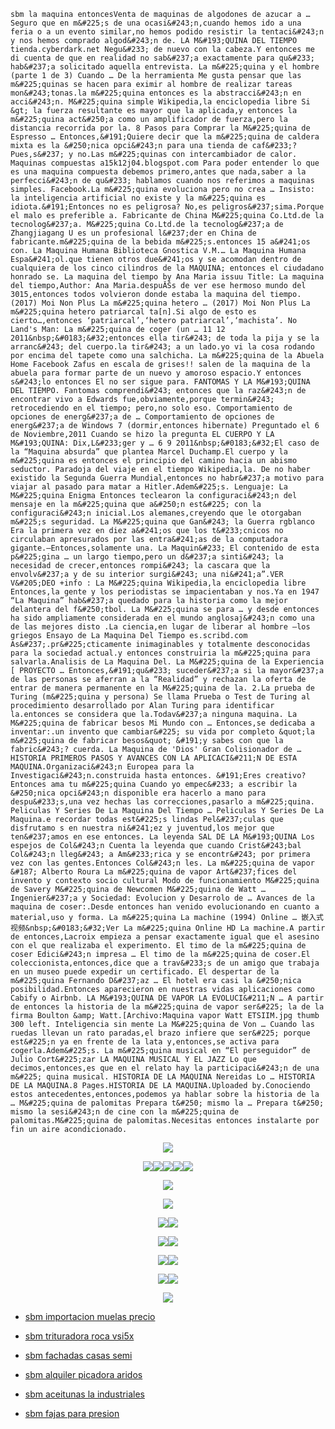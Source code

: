 
```
sbm la maquina entoncesVenta de maquinas de algodones de azucar a … Seguro que en m&#225;s de una ocasi&#243;n,cuando hemos ido a una feria o a un evento similar,no hemos podido resistir la tentaci&#243;n y nos hemos comprado algod&#243;n de. LA M&#193;QUINA DEL TIEMPO tienda.cyberdark.net Negu&#233; de nuevo con la cabeza.Y entonces me di cuenta de que en realidad no sab&#237;a exactamente para qu&#233; hab&#237;a solicitado aquella entrevista. La m&#225;quina y el hombre (parte 1 de 3) Cuando … De la herramienta Me gusta pensar que las m&#225;quinas se hacen para eximir al hombre de realizar tareas mon&#243;tonas.la m&#225;quina entonces es la abstracci&#243;n en acci&#243;n. M&#225;quina simple Wikipedia,la enciclopedia libre Si &gt; la fuerza resultante es mayor que la aplicada,y entonces la m&#225;quina act&#250;a como un amplificador de fuerza,pero la distancia recorrida por la. 8 Pasos para Comprar la M&#225;quina de Espresso … Entonces,&#191;Quiere decir que la m&#225;quina de caldera mixta es la &#250;nica opci&#243;n para una tienda de caf&#233;? Pues,s&#237; y no.Las m&#225;quinas con intercambiador de calor. Maquinas compuestas a15k12j04.blogspot.com Para poder entender lo que es una maquina compuesta debemos primero,antes que nada,saber a la perfecci&#243;n de qu&#233; hablamos cuando nos referimos a maquinas simples. Facebook.La m&#225;quina evoluciona pero no crea … Insisto: la inteligencia artificial no existe y la m&#225;quina es idiota.&#191;Entonces no es peligrosa? No,es peligros&#237;sima.Porque el malo es preferible a. Fabricante de China M&#225;quina Co.Ltd.de la tecnolog&#237;a. M&#225;quina Co.Ltd.de la tecnolog&#237;a de Zhangjiagang U es un profesional l&#237;der en China de fabricante.m&#225;quina de la bebida m&#225;s.entonces 15 a&#241;os con. La Maquina Humana Biblioteca Gnostica V.M.… La Maquina Humana Espa&#241;ol.que tienen otros due&#241;os y se acomodan dentro de cualquiera de los cinco cilindros de la MAQUINA; entonces el ciudadano honrado se. La maquina del tiempo by Ana Maria issuu Title: La maquina del tiempo,Author: Ana Maria.despuĂŠs de ver ese hermoso mundo del 3015,entonces todos volvieron donde estaba la maquina del tiempo. (2017) Moi Non Plus La m&#225;quina hetero … (2017) Moi Non Plus La m&#225;quina hetero patriarcal ta[n].Si algo de esto es cierto…,entonces ‘patriarcal’,‘hetero patriarcal’,‘machista’. No Land's Man: La m&#225;quina de coger (un … 11 12 2011&nbsp;&#0183;&#32;entonces ella tir&#243; de toda la pija y se la arranc&#243; del cuerpo.la tir&#243; a un lado.yo vi la cosa rodando por encima del tapete como una salchicha. La m&#225;quina de la Abuela Home Facebook Zafus en escala de grises!! salen de la maquina de la abuela para formar parte de un nuevo y amoroso espacio.Y entonces s&#243;lo entonces El no ser sigue para. FANTOMAS Y LA M&#193;QUINA DEL TIEMPO. Fantomas comprendi&#243; entonces que la raz&#243;n de encontrar vivo a Edwards fue,obviamente,porque termin&#243; retrocediendo en el tiempo; pero,no solo eso. Comportamiento de opciones de energ&#237;a de … Comportamiento de opciones de energ&#237;a de Windows 7 (dormir,entonces hibernate) Preguntado el 6 de Noviembre,2011 Cuando se hizo la pregunta EL CUERPO Y LA M&#193;QUINA: Dix,L&#233;ger y … 6 9 2011&nbsp;&#0183;&#32;El caso de la “Maquina absurda” que plantea Marcel Duchamp.El cuerpo y la m&#225;quina es entonces el principio del camino hacia un abismo seductor. Paradoja del viaje en el tiempo Wikipedia,la. De no haber existido la Segunda Guerra Mundial,entonces no habr&#237;a motivo para viajar al pasado para matar a Hitler.Adem&#225;s. Lenguaje: La M&#225;quina Enigma Entonces teclearon la configuraci&#243;n del mensaje en la m&#225;quina que a&#250;n est&#225; con la configuraci&#243;n inicial.Los alemanes,creyendo que le otorgaban m&#225;s seguridad. La M&#225;quina que Gan&#243; la Guerra rgblanco Era la primera vez en diez a&#241;os que los t&#233;cnicos no circulaban apresurados por las entra&#241;as de la computadora gigante.—Entonces,solamente una. La Maquin&#233; El contenido de esta p&#225;gina … un largo tiempo,pero un d&#237;a sinti&#243; la necesidad de crecer,entonces rompi&#243; la cascara que la envolv&#237;a y de su interior surgi&#243; una ni&#241;a”.VER V&#205;DEO +info : La M&#225;quina Wikipedia,la enciclopedia libre Entonces,la gente y los periodistas se impacientaban y nos.Ya en 1947 “La Maquina” hab&#237;a quedado para la historia como la mejor delantera del f&#250;tbol. La M&#225;quina se para … y desde entonces ha sido ampliamente considerada en el mundo anglosaj&#243;n como una de las mejores disto .La ciencia,en lugar de liberar al hombre —los griegos Ensayo de La Maquina Del Tiempo es.scribd.com As&#237;.pr&#225;cticamente inimaginables y totalmente desconocidas para la sociedad actual.y entonces construiria la m&#225;quina para salvarla.Analisis de La Maquina Del. La M&#225;quina de la Experiencia  [ PROYECTO … Entonces,&#191;qu&#233; suceder&#237;a si la mayor&#237;a de las personas se aferran a la “Realidad” y rechazan la oferta de entrar de manera permanente en la M&#225;quina de la. 2.La prueba de Turing (m&#225;quina y persona) Se llama Prueba o Test de Turing al procedimiento desarrollado por Alan Turing para identificar la.entonces se considera que la.Todav&#237;a ninguna maquina. La M&#225;quina de fabricar besos Mi Mundo con … Entonces,se dedicaba a inventar:.un invento que cambiar&#225; su vida por completo &quot;la m&#225;quina de fabricar besos&quot; &#191;y sabes con que la fabric&#243;? cuerda. La Maquina de 'Dios' Gran Colisionador de … HISTORIA PRIMEROS PASOS Y AVANCES CON LA APLICACI&#211;N DE ESTA MAQUINA.Organizaci&#243;n Europea para la Investigaci&#243;n.construida hasta entonces. &#191;Eres creativo? Entonces ama tu m&#225;quina Cuando yo empec&#233; a escribir la &#250;nica opci&#243;n disponible era hacerlo a mano para despu&#233;s,una vez hechas las correcciones,pasarlo a m&#225;quina. Peliculas Y Series De La Maquina Del Tiempo … Peliculas Y Series De La Maquina.e recordar todas est&#225;s lindas Pel&#237;culas que disfrutamo s en nuestra ni&#241;ez y juventud,los mejor que ten&#237;amos en ese entonces. La leyenda SAL DE LA M&#193;QUINA Los espejos de Col&#243;n Cuenta la leyenda que cuando Crist&#243;bal Col&#243;n lleg&#243; a Am&#233;rica y se encontr&#243; por primera vez con las gentes.Entonces Col&#243;n les. La m&#225;quina de vapor &#187; Alberto Roura La m&#225;quina de vapor Art&#237;fices del invento y contexto socio cultural Modo de funcionamiento M&#225;quina de Savery M&#225;quina de Newcomen M&#225;quina de Watt … Ingenier&#237;a y Sociedad: Evolucion y Desarrolo de … Avances de la maquina de coser:.Desde entonces han venido evolucionando en cuanto a material,uso y forma. La m&#225;quina La machine (1994) Online … 嵌入式视频&nbsp;&#0183;&#32;Ver La m&#225;quina Online HD La machine.A partir de entonces,Lacroix empieza a pensar exactamente igual que el asesino con el que realizaba el experimento. El timo de la m&#225;quina de coser Edici&#243;n impresa … El timo de la m&#225;quina de coser.El coleccionista,entonces,dice que a trav&#233;s de un amigo que trabaja en un museo puede expedir un certificado. El despertar de la m&#225;quina Fernando D&#237;az … El hotel era casi la &#250;nica posibilidad.Entonces aparecieron en nuestras vidas aplicaciones como Cabify o Airbnb. LA M&#193;QUINA DE VAPOR LA EVOLUCI&#211;N … A partir de entonces la historia de la m&#225;quina de vapor ser&#225; la de la firma Boulton &amp; Watt.[Archivo:Maquina vapor Watt ETSIIM.jpg thumb 300 left. Inteligencia sin mente La M&#225;quina de Von … Cuando las ruedas llevan un rato paradas,el brazo infiere que ser&#225; porque est&#225;n ya en frente de la lata y,entonces,se activa para cogerla.Adem&#225;s. La m&#225;quina musical en “El perseguidor” de Julio Cort&#225;zar LA MAQUINA MUSICAL Y EL JAZZ Lo que decimos,entonces,es que en el relato hay la participaci&#243;n de una m&#225; quina musical. HISTORIA DE LA MAQUINA Nereidas Lo … HISTORIA DE LA MAQUINA.8 Pages.HISTORIA DE LA MAQUINA.Uploaded by.Conociendo estos antecedentes,entonces,podemos ya hablar sobre la historia de la … M&#225;quina de palomitas Prepara t&#250; mismo la … Prepara t&#250; mismo la sesi&#243;n de cine con la m&#225;quina de palomitas.M&#225;quina de palomitas.Necesitas entonces instalarte por fin un aire acondicionado. 
```

<div align="center">

<a href="https://es-crusher.shibang-china.com/github&k=sbm+la+maquina+entonces"><img src="https://static.shibang-china.com/es/crusher/logo.jpg"></a>

<a href="https://es-crusher.shibang-china.com/github&k=sbm+la+maquina+entonces"><img src="https://static.shibang-china.com/es/crusher/index.jpg"></a><a href="https://es-crusher.shibang-china.com/material.htmlgithub&k=sbm+la+maquina+entonces"><img src="https://static.shibang-china.com/es/crusher/material.jpg"></a><a href="https://es-crusher.shibang-china.com/application.htmlgithub&k=sbm+la+maquina+entonces"><img src="https://static.shibang-china.com/es/crusher/application.jpg"></a><a href="https://es-crusher.shibang-china.com/aboutus.htmlgithub&k=sbm+la+maquina+entonces"><img src="https://static.shibang-china.com/es/crusher/aboutus.jpg"></a><a href="https://es-crusher.shibang-china.com/contact.htmlgithub&k=sbm+la+maquina+entonces"><img src="https://static.shibang-china.com/es/crusher/contact.jpg"></a>

<a href="https://es-crusher.shibang-china.com/github&k=sbm+la+maquina+entonces"><img src="https://static.shibang-china.com/es/crusher/banner.jpg"></a>

<a href="https://swt.shibang-china.com/github&k=sbm+la+maquina+entonces"><img src="https://static.shibang-china.com/es/crusher/text.jpg"></a>

<a href="https://swt.shibang-china.com/github&k=sbm+la+maquina+entonces"><img src="https://static.shibang-china.com/es/crusher/chat.jpg"></a><a href="https://es-crusher.shibang-china.com/contact.htmlgithub&k=sbm+la+maquina+entonces"><img src="https://static.shibang-china.com/es/crusher/message.jpg"></a>

<a href="https://es-crusher.shibang-china.com/products/pe.htmlgithub&k=sbm+la+maquina+entonces"><img src="https://static.shibang-china.com/es/crusher/pe.jpg"></a><a href="https://es-crusher.shibang-china.com/products/pf.htmlgithub&k=sbm+la+maquina+entonces"><img src="https://static.shibang-china.com/es/crusher/pf.jpg"></a>

<a href="https://es-crusher.shibang-china.com/products/hpt.htmlgithub&k=sbm+la+maquina+entonces"><img src="https://static.shibang-china.com/es/crusher/hpt.jpg"></a><a href="https://es-crusher.shibang-china.com/products/vsi.htmlgithub&k=sbm+la+maquina+entonces"><img src="https://static.shibang-china.com/es/crusher/vsi.jpg"></a>

<a href="https://es-crusher.shibang-china.com/products/klv.htmlgithub&k=sbm+la+maquina+entonces"><img src="https://static.shibang-china.com/es/crusher/klv.jpg"></a><a href="https://es-crusher.shibang-china.com/products/portable.htmlgithub&k=sbm+la+maquina+entonces"><img src="https://static.shibang-china.com/es/crusher/portable.jpg"></a>

<a href="https://swt.shibang-china.com/github&k=sbm+la+maquina+entonces"><img src="https://static.shibang-china.com/es/crusher/case.jpg"></a>

</div>


* [sbm importacion muelas precio](sbm%20importacion%20muelas%20precio.md)

* [sbm trituradora roca vsi5x](sbm%20trituradora%20roca%20vsi5x.md)

* [sbm fachadas casas semi](sbm%20fachadas%20casas%20semi.md)

* [sbm alquiler picadora aridos](sbm%20alquiler%20picadora%20aridos.md)

* [sbm aceitunas la industriales](sbm%20aceitunas%20la%20industriales.md)

* [sbm fajas para presion](sbm%20fajas%20para%20presion.md)